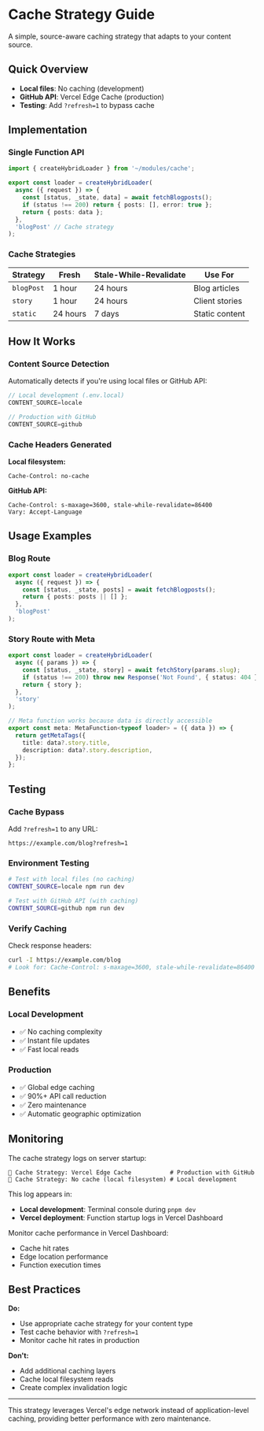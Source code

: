 # Cache Strategy Guide

A simple, source-aware caching strategy that adapts to your content source.

## Quick Overview

- **Local files**: No caching (development)
- **GitHub API**: Vercel Edge Cache (production)  
- **Testing**: Add `?refresh=1` to bypass cache

## Implementation

### Single Function API

```typescript
import { createHybridLoader } from '~/modules/cache';

export const loader = createHybridLoader(
  async ({ request }) => {
    const [status, _state, data] = await fetchBlogposts();
    if (status !== 200) return { posts: [], error: true };
    return { posts: data };
  },
  'blogPost' // Cache strategy
);
```

### Cache Strategies

| Strategy | Fresh | Stale-While-Revalidate | Use For |
|----------|-------|------------------------|---------|
| `blogPost` | 1 hour | 24 hours | Blog articles |
| `story` | 1 hour | 24 hours | Client stories |
| `static` | 24 hours | 7 days | Static content |

## How It Works

### Content Source Detection
Automatically detects if you're using local files or GitHub API:

```typescript
// Local development (.env.local)
CONTENT_SOURCE=locale

// Production with GitHub
CONTENT_SOURCE=github
```

### Cache Headers Generated

**Local filesystem:**
```
Cache-Control: no-cache
```

**GitHub API:**
```
Cache-Control: s-maxage=3600, stale-while-revalidate=86400
Vary: Accept-Language
```

## Usage Examples

### Blog Route
```typescript
export const loader = createHybridLoader(
  async ({ request }) => {
    const [status, _state, posts] = await fetchBlogposts();
    return { posts: posts || [] };
  },
  'blogPost'
);
```

### Story Route with Meta
```typescript
export const loader = createHybridLoader(
  async ({ params }) => {
    const [status, _state, story] = await fetchStory(params.slug);
    if (status !== 200) throw new Response('Not Found', { status: 404 });
    return { story };
  },
  'story'
);

// Meta function works because data is directly accessible
export const meta: MetaFunction<typeof loader> = ({ data }) => {
  return getMetaTags({
    title: data?.story.title,
    description: data?.story.description,
  });
};
```

## Testing

### Cache Bypass
Add `?refresh=1` to any URL:
```
https://example.com/blog?refresh=1
```

### Environment Testing
```bash
# Test with local files (no caching)
CONTENT_SOURCE=locale npm run dev

# Test with GitHub API (with caching) 
CONTENT_SOURCE=github npm run dev
```

### Verify Caching
Check response headers:
```bash
curl -I https://example.com/blog
# Look for: Cache-Control: s-maxage=3600, stale-while-revalidate=86400
```

## Benefits

### Local Development
- ✅ No caching complexity
- ✅ Instant file updates
- ✅ Fast local reads

### Production
- ✅ Global edge caching
- ✅ 90%+ API call reduction  
- ✅ Zero maintenance
- ✅ Automatic geographic optimization

## Monitoring

The cache strategy logs on server startup:
```
🚀 Cache Strategy: Vercel Edge Cache           # Production with GitHub
🚀 Cache Strategy: No cache (local filesystem) # Local development
```

This log appears in:
- **Local development**: Terminal console during `pnpm dev`
- **Vercel deployment**: Function startup logs in Vercel Dashboard

Monitor cache performance in Vercel Dashboard:
- Cache hit rates
- Edge location performance  
- Function execution times

## Best Practices

**Do:**
- Use appropriate cache strategy for your content type
- Test cache behavior with `?refresh=1`
- Monitor cache hit rates in production

**Don't:**
- Add additional caching layers
- Cache local filesystem reads
- Create complex invalidation logic

---

This strategy leverages Vercel's edge network instead of application-level caching, providing better performance with zero maintenance.